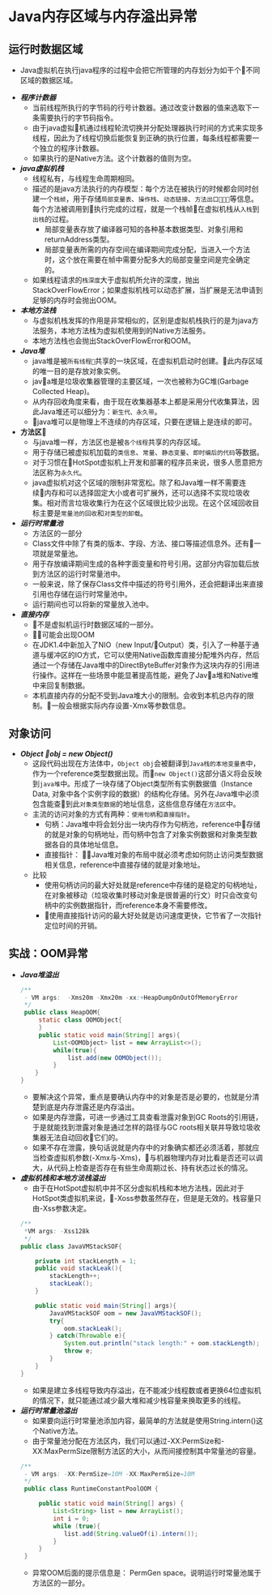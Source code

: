 
# Java内存区域与内存溢出异常

## 运行时数据区域
- Java虚拟机在执行java程序的过程中会把它所管理的内存划分为如干个不同区域的数据区域。
+ ***程序计数器***
  - 当前线程所执行的字节码的行号计数器。通过改变计数器的值来选取下一条需要执行的字节码指令。
  - 由于java虚拟机通过线程轮流切换并分配处理器执行时间的方式来实现多线程，因此为了线程切换后能恢复到正确的执行位置，每条线程都需要一个独立的程序计数器。
  - 如果执行的是Native方法。这个计数器的值则为空。
+ ***java虚拟机栈***
  - 线程私有，与线程生命周期相同。
  - 描述的是java方法执行的内存模型：每个方法在被执行的时候都会同时创建一个`栈帧`，用于存储`局部变量表`、`操作栈`、`动态链接`、`方法出口`等信息。每个方法被调用到执行完成的过程，就是一个栈帧在虚拟机栈从`入栈`到`出栈`的过程。
    - 局部变量表存放了编译器可知的各种基本数据类型、对象引用和returnAddress类型。
    - 局部变量表所需的内存空间在编译期间完成分配，当进入一个方法时，这个放在需要在帧中需要分配多大的局部变量空间是完全确定的。
  - 如果线程请求的`栈深度`大于虚拟机所允许的深度，抛出StackOverFlowError；如果虚拟机栈可以动态扩展，当扩展是无法申请到足够的内存时会抛出OOM。
+ ***本地方法栈***
  - 与虚拟机栈发挥的作用是非常相似的，区别是虚拟机栈执行的是为java方法服务，本地方法栈为虚拟机使用到的Native方法服务。
  - 本地方法栈也会抛出StackOverFlowError和OOM。
+ ***Java堆***
  - java堆是被`所有线程`共享的一块区域，在虚拟机启动时创建。此内存区域的唯一目的是存放对象实例。
  - java堆是垃圾收集器管理的主要区域，一次也被称为GC堆(Garbage Collected Heap)。
  - 从内存回收角度来看，由于现在收集器基本上都是采用分代收集算法，因此Java堆还可以细分为：`新生代、永久带`。
  - java堆可以是物理上不连续的内存区域，只要在逻辑上是连续的即可。
+ ****方法区****
  - 与java堆一样，方法区也是被`各个线程`共享的内存区域。
  - 用于存储已被虚拟机加载的`类信息`、`常量`、`静态变量`、`即时编后的代码`等数据。
  - 对于习惯在HotSpot虚拟机上开发和部署的程序员来说，很多人愿意把方法区称为`永久代`。
  - java虚拟机对这个区域的限制非常宽松。除了和Java堆一样不需要连续内存和可以选择固定大小或者可扩展外，还可以选择不实现垃圾收集。相对而言垃圾收集行为在这个区域很比较少出现。在这个区域回收目标主要是`常量池的回收`和`对类型的卸载`。
+ ***运行时常量池***
  - 方法区的一部分
  - Class文件中除了有类的版本、字段、方法、接口等描述信息外。还有一项就是常量池。
  - 用于存放编译期间生成的各种字面变量和符号引用。这部分内容加载后放到方法区的运行时常量池中。
  - 一般来说，除了保存Class文件中描述的符号引用外，还会把翻译出来直接引用也存储在运行时常量池中。
  - 运行期间也可以将新的常量放入池中。
+ ***直接内存***
  - 不是虚拟机运行时数据区域的一部分。
  - 可能会出现OOM
  - 在JDK1.4中新加入了NIO（new Input/Output）类，引入了一种基于通道与缓冲区的IO方式，它可以使用Native函数库直接分配堆外内存，然后通过一个存储在Java堆中的DirectByteBuffer对象作为这块内存的引用进行操作。这样在一些场景中能显著提高性能，避免了Java堆和Native堆中来回复制数据。
  - 本机直接内存的分配不受到Java堆大小的限制。会收到本机总内存的限制。一般会根据实际内存设置-Xmx等参数信息。   

## 对象访问
+ ***Object obj = new Object()***
  - 这段代码出现在方法体中，`Object obj`会被翻译到`Java栈的本地变量表`中，作为一个reference类型数据出现。而`new Object()`这部分语义将会反映到`java堆`中。形成了一块存储了Object类型所有实例数据值（Instance Data, 对象中各个实例字段的数据）的结构化存储。另外在Java堆中必须包含能查到此`对象类型数据`的地址信息，这些信息存储在`方法区`中。
  - 主流的访问对象的方式有两种：`使用句柄`和`直接指针`。
    - 句柄：Java堆中将会划分出一块内存作为句柄池，reference中存储的就是对象的句柄地址，而句柄中包含了对象实例数据和对象类型数据各自的具体地址信息。
    - 直接指针： Java堆对象的布局中就必须考虑如何防止访问类型数据相关信息，reference中直接存储的就是对象地址。
  - 比较
    - 使用句柄访问的最大好处就是reference中存储的是稳定的句柄地址，在对象被移动（垃圾收集时移动对象是很普遍的行文）时只会改变句柄中的实例数据指针，而reference本身不需要修改。
    - 使用直接指针访问的最大好处就是访问速度更快，它节省了一次指针定位时间的开销。
## 实战：OOM异常
+ ***Java堆溢出***
  ```Java
  /**
   - VM args:  -Xms20m -Xmx20m -xx:+HeapDumpOnOutOfMemoryError
   */     
   public class HeapOOM{
       static class OOMObject{
       }
       public static void main(String[] args){
           List<OOMObject> list = new ArrayList<>();
           while(true){
               list.add(new OOMObject());
           }
      }
  }
  ```
  - 要解决这个异常，重点是要确认内存中的对象是否是必要的，也就是分清楚到底是内存泄露还是内存溢出。
  - 如果是内存泄露，可进一步通过工具查看泄露对象到GC Roots的引用链，于是就能找到泄露对象是通过怎样的路径与GC roots相关联并导致垃圾收集器无法自动回收它们的。
  - 如果不存在泄露，换句话说就是内存中的对象确实都还必须活着，那就应当检查虚拟机参数(-Xmx与-Xms)，与机器物理内存对比看是否还可以调大，从代码上检查是否存在有些生命周期过长、持有状态过长的情况。
+ ***虚拟机栈和本地方法栈溢出***
  - 由于在HotSpot虚拟机中并不区分虚拟机栈和本地方法栈，因此对于HotSpot类虚拟机来说，-Xoss参数虽然存在，但是是无效的。栈容量只由-Xss参数决定。
  ```Java
  /**
   *VM args: -Xss128k
   */
  public class JavaVMStackSOF{

      private int stackLength = 1;
      public void stackLeak(){
          stackLength++;
          stackLeak();
      }

      public static void main(String[] args){
          JavaVMStackSOF oom = new JavaVMStackSOF();
          try{
              oom.stackLeak();
          } catch(Throwable e){
              System.out.println("stack length:" + oom.stackLength);
              throw e;
          }
      }
  }
  ```
  - 如果是建立多线程导致内存溢出，在不能减少线程数或者更换64位虚拟机的情况下，就只能通过减少最大堆和减少栈容量来换取更多的线程。
+ ***运行时常量池溢出***
  - 如果要向运行时常量池添加内容，最简单的方法就是使用String.intern()这个Native方法。
  - 由于常量池分配在方法区内，我们可以通过-XX:PermSize和-XX:MaxPermSize限制方法区的大小，从而间接控制其中常量池的容量。
  ```Java
  /**
   - VM args: -XX:PermSize=10M -XX:MaxPermSize=10M
   */
   public class RuntimeConstantPoolOOM {

       public static void main(String[] args) {
           List<String> list = new ArrayList();
           int i = 0;
           while (true){
              list.add(String.valueOf(i).intern());
           }
       }
   }
   ```
   - 异常OOM后面的提示信息是： PermGen space。说明运行时常量池属于方法区的一部分。
